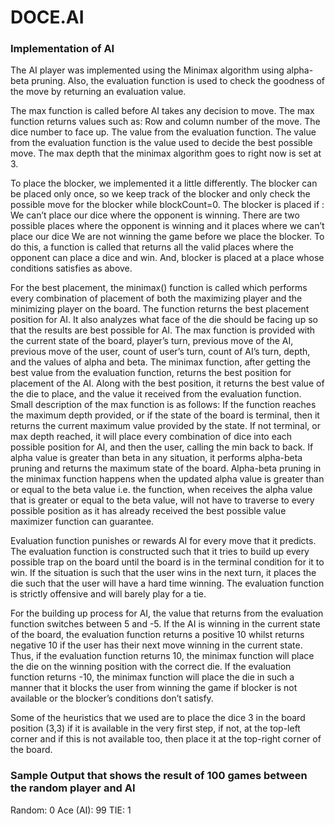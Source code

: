 # DOCE.AI 

### Implementation of AI

The AI player was implemented using the Minimax algorithm using alpha-beta pruning.
Also, the evaluation function is used to check the goodness of the move by returning an evaluation value.

The max function is called before AI takes any decision to move. The max function returns values such as:
Row and column number of the move.
The dice number to face up.
The value from the evaluation function.
The value from the evaluation function is the value used to decide the best possible move.
The max depth that the minimax algorithm goes to right now is set at 3.


To place the blocker, we implemented it a little differently. 
The blocker can be placed only once, so we keep track of the blocker and only check the possible move for the blocker while blockCount=0. The blocker is placed if :
We can’t place our dice where the opponent is winning.
There are two possible places where the opponent is winning and it places where we can’t place our dice
We are not winning the game before we place the blocker.
To do this, a function is called that returns all the valid places where the opponent can place a dice and win. And, blocker is placed at a place whose conditions satisfies as above.

For the best placement, the minimax() function is called which performs every combination of placement of both the maximizing player and the minimizing player on the board. The function returns the best placement position for AI. It also analyzes what face of the die should be facing up so that the results are best possible for AI. The max function is provided with the current state of the board, player’s turn, previous move of the AI, previous move of the user, count of user’s turn, count of AI’s turn, depth, and the values of alpha and beta. The minimax function, after getting the best value from the evaluation function, returns the best position for placement of the AI. Along with the best position, it returns the best value of the die to place, and the value it received from the evaluation function.  Small description of the max function is as follows:
If the function reaches the maximum depth provided, or if the state of the board is terminal, then it returns the current maximum value provided by the state.
If not terminal, or max depth reached, it will place every combination of dice into each possible position for AI, and then the user, calling the min back to back.
If alpha value is greater than beta in any situation, it performs alpha-beta pruning and returns the maximum state of the board.
Alpha-beta pruning in the minimax function happens when the updated alpha value is greater than or equal to the beta value i.e. the function, when receives the alpha value that is greater or equal to the beta value, will not have to traverse to every possible position as it has already received the best possible value maximizer function can guarantee. 

Evaluation function punishes or rewards AI for every move that it predicts. The evaluation function is constructed such that it tries to build up every possible trap on the board until the board is in the terminal condition for it to win. If the situation is such that the user wins in the next turn, it places the die such that the user will have a hard time winning. The evaluation function is strictly offensive and will barely play for a tie.

For the building up process for AI, the value that returns from the evaluation function switches between 5 and -5. If the AI is winning in the current state of the board, the evaluation function returns a positive 10 whilst returns negative 10 if the user has their next move winning in the current state. Thus, if the evaluation function returns 10, the minimax function will place the die on the winning position with the correct die. If the evaluation function returns -10, the minimax function will place the die in such a manner that it blocks the user from winning the game if blocker is not available or the blocker’s conditions don’t satisfy.

Some of the heuristics that we used are to place the dice 3 in the board position (3,3) if it is available in the very first step, if not, at the top-left corner and if this is not available too, then place it at the top-right corner of the board. 





### Sample Output that shows the result of 100 games between the random player and AI

Random:  0
Ace (AI):  99
TIE:  1






